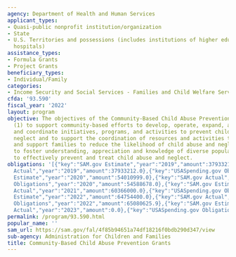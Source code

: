 ```yaml
---
agency: Department of Health and Human Services
applicant_types:
- Quasi-public nonprofit institution/organization
- State
- U.S. Territories and possessions (includes institutions of higher education and
  hospitals)
assistance_types:
- Formula Grants
- Project Grants
beneficiary_types:
- Individual/Family
categories:
- Income Security and Social Services - Families and Child Welfare Services
cfda: '93.590'
fiscal_year: '2022'
layout: program
objective: The objectives of the Community-Based Child Abuse Prevention Grants are
  (1) to support community-based efforts to develop, operate, expand, and enhance,
  and coordinate initiatives, programs, and activities to prevent child abuse and
  neglect and to support the coordination of resources and activities to better strengthen
  and support families to reduce the likelihood of child abuse and neglect; and (2)
  to foster understanding, appreciation and knowledge of diverse populations in order
  to effectively prevent and treat child abuse and neglect.
obligations: '[{"key":"SAM.gov Estimate","year":"2019","amount":37933212.0},{"key":"SAM.gov
  Actual","year":"2019","amount":37933212.0},{"key":"USASpending.gov Obligations","year":"2019","amount":38411989.0},{"key":"SAM.gov
  Estimate","year":"2020","amount":54010999.0},{"key":"SAM.gov Actual","year":"2020","amount":54011000.0},{"key":"USASpending.gov
  Obligations","year":"2020","amount":54588678.0},{"key":"SAM.gov Estimate","year":"2021","amount":58966000.0},{"key":"SAM.gov
  Actual","year":"2021","amount":60366000.0},{"key":"USASpending.gov Obligations","year":"2021","amount":307258860.0},{"key":"SAM.gov
  Estimate","year":"2022","amount":64754400.0},{"key":"SAM.gov Actual","year":"2022","amount":65411001.0},{"key":"USASpending.gov
  Obligations","year":"2022","amount":65080625.9},{"key":"SAM.gov Estimate","year":"2023","amount":70233400.0},{"key":"SAM.gov
  Actual","year":"2023","amount":0.0},{"key":"USASpending.gov Obligations","year":"2023","amount":-962523.14}]'
permalink: /program/93.590.html
popular_name: ''
sam_url: https://sam.gov/fal/4f85b94651a74df18216f0bdb290d347/view
sub-agency: Administration for Children and Families
title: Community-Based Child Abuse Prevention Grants
---
```


